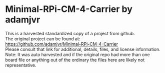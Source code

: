 
# Minimal-RPi-CM-4-Carrier by adamjvr  
This is a harvested standardized copy of a project from github.  
The original project can be found at:  
https://github.com/adamjvr/Minimal-RPi-CM-4-Carrier  
Please consult that link for additional, details, files, and license information.  
Note: It was auto harvested and if the original repo had more than one board file or anything out of the ordinary the files here are likely not representative.  
    